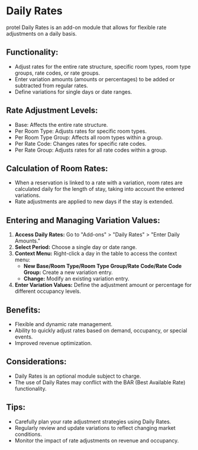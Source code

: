 # Daily Rates

protel Daily Rates is an add-on module that allows for flexible rate adjustments on a daily basis.

## Functionality:

* Adjust rates for the entire rate structure, specific room types, room type groups, rate codes, or rate groups.
* Enter variation amounts (amounts or percentages) to be added or subtracted from regular rates.
* Define variations for single days or date ranges.

## Rate Adjustment Levels:

* Base:  Affects the entire rate structure.
* Per Room Type:  Adjusts rates for specific room types.
* Per Room Type Group:  Affects all room types within a group.
* Per Rate Code:  Changes rates for specific rate codes.
* Per Rate Group:  Adjusts rates for all rate codes within a group.

## Calculation of Room Rates:

* When a reservation is linked to a rate with a variation, room rates are calculated daily for the length of stay, taking into account the entered variations. 
* Rate adjustments are applied to new days if the stay is extended. 

## Entering and Managing Variation Values:

1. **Access Daily Rates:**  Go to "Add-ons" > "Daily Rates" > "Enter Daily Amounts."
2. **Select Period:** Choose a single day or date range.
3. **Context Menu:** Right-click a day in the table to access the context menu:
    * **New Base/Room Type/Room Type Group/Rate Code/Rate Code Group:** Create a new variation entry.
    * **Change:**  Modify an existing variation entry. 
4. **Enter Variation Values:** Define the adjustment amount or percentage for different occupancy levels. 

## Benefits:

* Flexible and dynamic rate management. 
* Ability to quickly adjust rates based on demand, occupancy, or special events. 
* Improved revenue optimization.

## Considerations:

* Daily Rates is an optional module subject to charge. 
* The use of Daily Rates may conflict with the BAR (Best Available Rate) functionality.

## Tips:

* Carefully plan your rate adjustment strategies using Daily Rates. 
* Regularly review and update variations to reflect changing market conditions. 
* Monitor the impact of rate adjustments on revenue and occupancy.